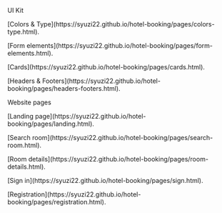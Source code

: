 UI Kit

<p>[Colors & Type](https://syuzi22.github.io/hotel-booking/pages/colors-type.html).</p>
<p>[Form elements](https://syuzi22.github.io/hotel-booking/pages/form-elements.html).</p>
<p>[Cards](https://syuzi22.github.io/hotel-booking/pages/cards.html).</p>
<p>[Headers & Footers](https://syuzi22.github.io/hotel-booking/pages/headers-footers.html).</p>

Website pages

<p>[Landing page](https://syuzi22.github.io/hotel-booking/pages/landing.html).</p>
<p>[Search room](https://syuzi22.github.io/hotel-booking/pages/search-room.html).</p>
<p>[Room details](https://syuzi22.github.io/hotel-booking/pages/room-details.html).</p>
<p>[Sign in](https://syuzi22.github.io/hotel-booking/pages/sign.html).</p>
<p>[Registration](https://syuzi22.github.io/hotel-booking/pages/registration.html).</p>

